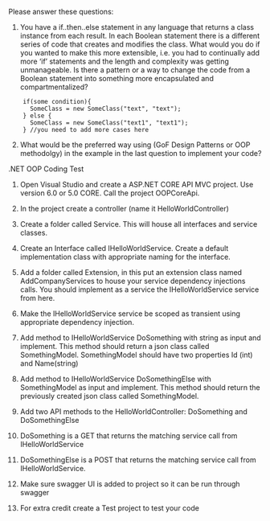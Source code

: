 Please answer these questions:
1.	You have a if..then..else statement in any language that returns a class instance from each result. In each Boolean statement there is a different series of code that creates and modifies the class. What would you do if you wanted to make this more extensible, i.e. you had to continually add more ‘if’ statements and the length and complexity was getting unmanageable. Is there a pattern or a way to change the code from a Boolean statement into something more encapsulated and compartmentalized?
```
    if(some condition){
      SomeClass = new SomeClass("text", "text");
    } else {
      SomeClass = new SomeClass("text1", "text1");
    } //you need to add more cases here
```

2.	What would be the preferred way using (GoF Design Patterns or OOP methodolgy) in the example in the last question to implement your code?

.NET OOP Coding Test
1.	Open Visual Studio and create a ASP.NET CORE API MVC project. Use version 6.0 or 5.0 CORE. Call the project OOPCoreApi.

2.	In the project create a controller (name it HelloWorldController)

3.	Create a folder called Service. This will house all interfaces and service classes.

4.	Create an Interface called IHelloWorldService. Create a default implementation class with appropriate naming for the interface. 

5.	Add a folder called Extension, in this put an extension class named AddCompanyServices to house your service dependency injections calls. You should implement as a service the IHelloWorldService service from here.

6.	Make the IHelloWorldService service be scoped as transient using appropriate dependency injection.

7.	Add method to IHelloWorldService DoSomething with string as input and implement. This method should return a json class called SomethingModel. SomethingModel should have two properties Id (int) and Name(string)

8.	Add method to IHelloWorldService DoSomethingElse with SomethingModel as input and implement. This method should return the previously created json class called SomethingModel. 

9.	Add two API methods to the HelloWorldController: DoSomething and DoSomethingElse

10.	DoSomething is a GET that returns the matching service call from IHelloWorldService

11.	DoSomethingElse is a POST that returns the matching service call from IHelloWorldService.

12.	Make sure swagger UI is added to project so it can be run through swagger

13.	For extra credit create a Test project to test your code
